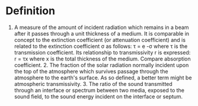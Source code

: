 # Definition

1.  A measure of the amount of incident radiation which remains in a
    beam after it passes through a unit thickness of a medium. It is
    comparable in concept to the extinction coefficient (or attenuation
    coefficient) and is related to the extinction coefficient σ as
    follows: τ = e -σ where τ is the transmission coefficient. Its
    relationship to transmissivity r is expressed: r = τx where x is the
    total thickness of the medium. Compare absorption coefficient. 2.
    The fraction of the solar radiation normally incident upon the top
    of the atmosphere which survives passage through the atmosphere to
    the earth's surface. As so defined, a better term might be
    atmospheric transmissivity. 3. The ratio of the sound transmitted
    through an interface or spectrum between two media, exposed to the
    sound field, to the sound energy incident on the interface or
    septum.
